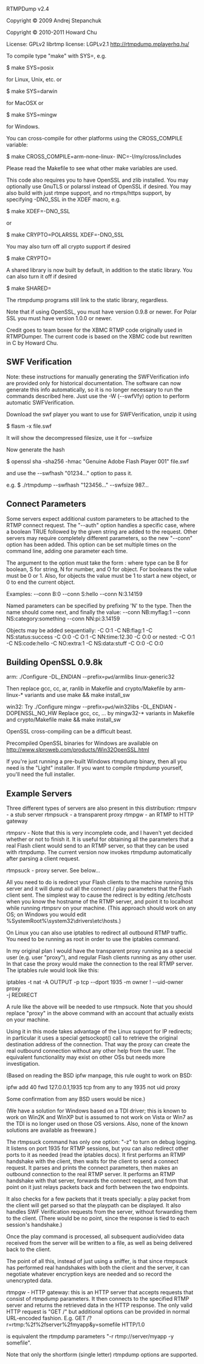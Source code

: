 RTMPDump v2.4

Copyright © 2009 Andrej Stepanchuk

Copyright © 2010-2011 Howard Chu

License: GPLv2
librtmp license: LGPLv2.1
http://rtmpdump.mplayerhq.hu/

To compile type "make" with SYS=<platform name>, e.g.

  $ make SYS=posix

for Linux, Unix, etc. or

  $ make SYS=darwin

for MacOSX or

  $ make SYS=mingw

for Windows.

You can cross-compile for other platforms using the CROSS_COMPILE variable:

  $ make CROSS_COMPILE=arm-none-linux- INC=-I/my/cross/includes

Please read the Makefile to see what other make variables are used.

This code also requires you to have OpenSSL and zlib installed. You may
optionally use GnuTLS or polarssl instead of OpenSSL if desired. You may
also build with just rtmpe support, and no rtmps/https support, by
specifying -DNO_SSL in the XDEF macro, e.g.

  $ make XDEF=-DNO_SSL

or

  $ make CRYPTO=POLARSSL XDEF=-DNO_SSL

You may also turn off all crypto support if desired

  $ make CRYPTO=

A shared library is now built by default, in addition to the static
library. You can also turn it off if desired

  $ make SHARED=

The rtmpdump programs still link to the static library, regardless.

Note that if using OpenSSL, you must have version 0.9.8 or newer.
For Polar SSL you must have version 1.0.0 or newer.

Credit goes to team boxee for the XBMC RTMP code originally used in RTMPDumper.
The current code is based on the XBMC code but rewritten in C by Howard Chu.


SWF Verification
----------------

Note: these instructions for manually generating the SWFVerification
info are provided only for historical documentation. The software can now
generate this info automatically, so it is no longer necessary to
run the commands described here. Just use the -W (--swfVfy) option
to perform automatic SWFVerification.

Download the swf player you want to use for SWFVerification, unzip it using

 $ flasm -x file.swf

It will show the decompressed filesize, use it for --swfsize

Now generate the hash

 $ openssl sha -sha256 -hmac "Genuine Adobe Flash Player 001" file.swf

and use the --swfhash "01234..." option to pass it.

e.g. $ ./rtmpdump --swfhash "123456..." --swfsize 987...


Connect Parameters
------------------

Some servers expect additional custom parameters to be attached to the
RTMP connect request. The "--auth" option handles a specific case, where
a boolean TRUE followed by the given string are added to the request.
Other servers may require completely different parameters, so the new
"--conn" option has been added. This option can be set multiple times
on the command line, adding one parameter each time.

The argument to the option must take the form <type> : <value> where
type can be B for boolean, S for string, N for number, and O for object.
For booleans the value must be 0 or 1. Also, for objects the value must
be 1 to start a new object, or 0 to end the current object.

Examples:
  --conn B:0 --conn S:hello --conn N:3.14159

Named parameters can be specified by prefixing 'N' to the type. Then the
name should come next, and finally the value:
  --conn NB:myflag:1 --conn NS:category:something --conn NN:pi:3.14159

Objects may be added sequentially:
  -C O:1 -C NB:flag:1 -C NS:status:success -C O:0 -C O:1 -C NN:time:12.30 -C O:0
or nested:
  -C O:1 -C NS:code:hello -C NO:extra:1 -C NS:data:stuff -C O:0 -C O:0


Building OpenSSL 0.9.8k
-----------------------
arm:
./Configure -DL_ENDIAN --prefix=`pwd`/armlibs linux-generic32

Then replace gcc, cc, ar, ranlib in Makefile and crypto/Makefile by arm-linux-* variants  and use make && make install_sw

win32:
Try ./Configure mingw --prefix=`pwd`/win32libs -DL_ENDIAN -DOPENSSL_NO_HW
Replace gcc, cc, ... by mingw32-* variants in Makefile and crypto/Makefile
make && make install_sw

OpenSSL cross-compiling can be a difficult beast.

Precompiled OpenSSL binaries for Windows are available on
http://www.slproweb.com/products/Win32OpenSSL.html

If you're just running a pre-built Windows rtmpdump binary, then all you
need is the "Light" installer. If you want to compile rtmpdump yourself,
you'll need the full installer.


Example Servers
---------------
Three different types of servers are also present in this distribution:
 rtmpsrv - a stub server
 rtmpsuck - a transparent proxy
 rtmpgw - an RTMP to HTTP gateway

rtmpsrv - Note that this is very incomplete code, and I haven't yet decided
whether or not to finish it. It is useful for obtaining all the parameters
that a real Flash client would send to an RTMP server, so that they can be
used with rtmpdump. The current version now invokes rtmpdump automatically
after parsing a client request.

rtmpsuck - proxy server. See below...

All you need to do is redirect your Flash clients to the machine running this
server and it will dump out all the connect / play parameters that the Flash
client sent. The simplest way to cause the redirect is by editing /etc/hosts
when you know the hostname of the RTMP server, and point it to localhost while
running rtmpsrv on your machine. (This approach should work on any OS; on
Windows you would edit %SystemRoot%\system32\drivers\etc\hosts.)

On Linux you can also use iptables to redirect all outbound RTMP traffic. You
need to be running as root in order to use the iptables command.

In my original plan I would have the transparent proxy running as a special
user (e.g. user "proxy"), and regular Flash clients running as any other user.
In that case the proxy would make the connection to the real RTMP server. The
iptables rule would look like this:

iptables -t nat -A OUTPUT -p tcp --dport 1935 -m owner \! --uid-owner proxy \
 -j REDIRECT

A rule like the above will be needed to use rtmpsuck. Note that you should
replace "proxy" in the above command with an account that actually exists
on your machine.

Using it in this mode takes advantage of the Linux support for IP redirects;
in particular it uses a special getsockopt() call to retrieve the original
destination address of the connection. That way the proxy can create the
real outbound connection without any other help from the user. The equivalent
functionality may exist on other OSs but needs more investigation.

(Based on reading the BSD ipfw manpage, this rule ought to work on BSD:

ipfw add 40 fwd 127.0.0.1,1935 tcp from any to any 1935 not uid proxy

Some confirmation from any BSD users would be nice.)

(We have a solution for Windows based on a TDI driver; this is known to
work on Win2K and WinXP but is assumed to not work on Vista or Win7 as the
TDI is no longer used on those OS versions. Also, none of the known
solutions are available as freeware.)

The rtmpsuck command has only one option: "-z" to turn on debug logging.
It listens on port 1935 for RTMP sessions, but you can also redirect other
ports to it as needed (read the iptables docs). It first performs an RTMP
handshake with the client, then waits for the client to send a connect
request. It parses and prints the connect parameters, then makes an
outbound connection to the real RTMP server. It performs an RTMP handshake
with that server, forwards the connect request, and from that point on it
just relays packets back and forth between the two endpoints.

It also checks for a few packets that it treats specially: a play packet
from the client will get parsed so that the playpath can be displayed. It
also handles SWF Verification requests from the server, without forwarding
them to the client. (There would be no point, since the response is tied to
each session's handshake.)

Once the play command is processed, all subsequent audio/video data received
from the server will be written to a file, as well as being delivered back
to the client.

The point of all this, instead of just using a sniffer, is that since rtmpsuck
has performed real handshakes with both the client and the server, it can
negotiate whatever encryption keys are needed and so record the unencrypted
data.

rtmpgw - HTTP gateway: this is an HTTP server that accepts requests that
consist of rtmpdump parameters. It then connects to the specified RTMP
server and returns the retrieved data in the HTTP response. The only valid
HTTP request is "GET /" but additional options can be provided in normal
URL-encoded fashion. E.g.
  GET /?r=rtmp:%2f%2fserver%2fmyapp&y=somefile HTTP/1.0

is equivalent the rtmpdump parameters "-r rtmp://server/myapp -y somefile".

Note that only the shortform (single letter) rtmpdump options are supported.
